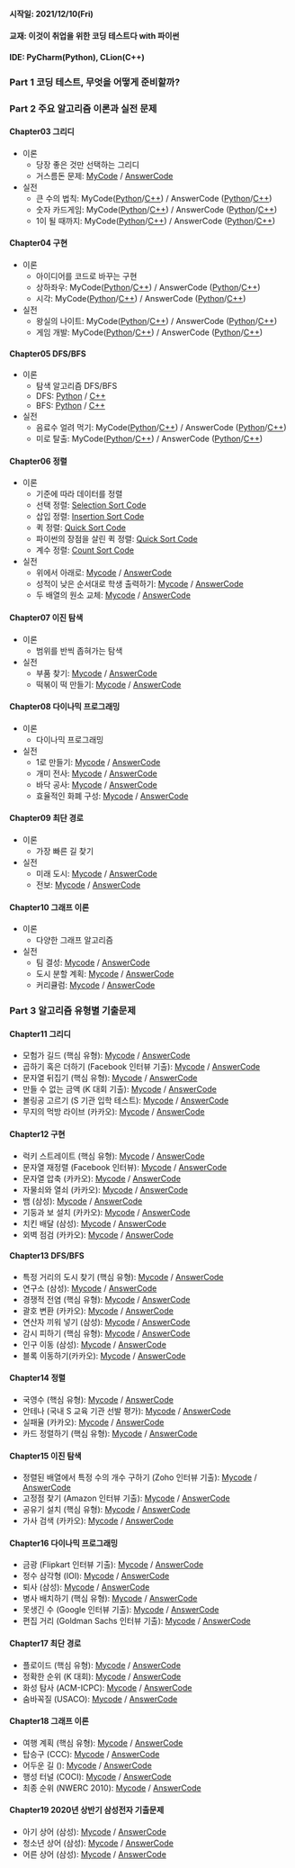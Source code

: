 #### 시작일: 2021/12/10(Fri)
#### 교재: 이것이 취업을 위한 코딩 테스트다 with 파이썬
#### IDE: PyCharm(Python), CLion(C++)

### Part 1 코딩 테스트, 무엇을 어떻게 준비할까?

### Part 2 주요 알고리즘 이론과 실전 문제

#### Chapter03 그리디

- 이론 
  - 당장 좋은 것만 선택하는 그리디
  - 거스름돈 문제: [MyCode](https://github.com/Chaos0103/CodingTest_Python/blob/ad17f291cc6317c9e4449b4d8976b4e966e12046/Part02%20%EC%A3%BC%EC%9A%94%20%EC%95%8C%EA%B3%A0%EB%A6%AC%EC%A6%98%20%EC%9D%B4%EB%A1%A0%EA%B3%BC%20%EC%8B%A4%EC%A0%84%20%EB%AC%B8%EC%A0%9C/Chapter03%20%EA%B7%B8%EB%A6%AC%EB%94%94/%EA%B1%B0%EC%8A%A4%EB%A6%84%EB%8F%88.py) / [AnswerCode](/AnswerCode/Ch03/1.py)
- 실전
  - 큰 수의 법칙: MyCode([Python](/part02/ch03/2.py)/[C++]((/part02/ch03/2.cpp))) / AnswerCode ([Python](/AnswerCode/Ch03/2.py)/[C++](/AnswerCode/Ch03/2.cpp))
  - 숫자 카드게임: MyCode([Python](/part02/ch03/3.py)/[C++]((/part02/ch03/3.cpp))) / AnswerCode ([Python](/AnswerCode/Ch03/3.py)/[C++](/AnswerCode/Ch03/3.cpp))
  - 1이 될 때까지: MyCode([Python](/part02/ch03/4.py)/[C++]((/part02/ch03/4.cpp))) / AnswerCode ([Python](/AnswerCode/Ch03/4.py)/[C++](/AnswerCode/Ch03/4.cpp))

#### Chapter04 구현

- 이론
  - 아이디어를 코드로 바꾸는 구현
  - 상하좌우: MyCode([Python](/part02/ch04/1.py)/[C++]((/part02/ch04/1.cpp))) / AnswerCode ([Python](/AnswerCode/Ch04/1.py)/[C++](/AnswerCode/Ch04/1.cpp))
  - 시각: MyCode([Python](/part02/ch04/2.py)/[C++]((/part02/ch04/2.cpp))) / AnswerCode ([Python](/AnswerCode/Ch04/2.py)/[C++](/AnswerCode/Ch04/2.cpp))
- 실전
  - 왕실의 나이트: MyCode([Python](/part02/ch04/3.py)/[C++]((/part02/ch04/3.cpp))) / AnswerCode ([Python](/AnswerCode/Ch04/3.py)/[C++](/AnswerCode/Ch04/3.cpp))
  - 게임 개발: MyCode([Python](/part02/ch04/4.py)/[C++]((/part02/ch04/4.cpp))) / AnswerCode ([Python](/AnswerCode/Ch04/4.py)/[C++](/AnswerCode/Ch04/4.cpp))

#### Chapter05 DFS/BFS

- 이론
  - 탐색 알고리즘 DFS/BFS 
  - DFS: [Python](/AnswerCode/Ch05/DFS.py) / [C++](/AnswerCode/Ch05/dfs.cpp)
  - BFS: [Python](/AnswerCode/Ch05/BFS.py) / [C++](/AnswerCode/Ch05/bfs.cpp)
- 실전
  - 음료수 얼려 먹기: MyCode([Python](/part02/ch05/1.py)/[C++](/part02/ch05/1.cpp)) / AnswerCode ([Python](/AnswerCode/Ch05/1.py)/[C++](/AnswerCode/Ch05/1.cpp))
  - 미로 탈출: MyCode([Python](/part02/ch05/2.py)/[C++](/part02/ch05/2.cpp)) / AnswerCode ([Python](/AnswerCode/Ch05/2.py)/[C++](/AnswerCode/Ch05/2.cpp))

#### Chapter06 정렬

- 이론
  - 기준에 따라 데이터를 정렬
  - 선택 정렬: [Selection Sort Code](https://github.com/Chaos0103/CodingTest_Python/blob/8b13a54db7d918c378af1e7b1362e4dce29d78a4/Algorithm%20Note/%EC%A0%95%EB%A0%AC/%EC%84%A0%ED%83%9D%20%EC%A0%95%EB%A0%AC.py)
  - 삽입 정렬: [Insertion Sort Code](https://github.com/Chaos0103/CodingTest_Python/blob/8b13a54db7d918c378af1e7b1362e4dce29d78a4/Algorithm%20Note/%EC%A0%95%EB%A0%AC/%EC%82%BD%EC%9E%85%20%EC%A0%95%EB%A0%AC.py)
  - 퀵 정렬: [Quick Sort Code](https://github.com/Chaos0103/CodingTest_Python/blob/8b13a54db7d918c378af1e7b1362e4dce29d78a4/Algorithm%20Note/%EC%A0%95%EB%A0%AC/%ED%80%B5%20%EC%A0%95%EB%A0%AC.py)
  - 파이썬의 장점을 살린 퀵 정렬: [Quick Sort Code](https://github.com/Chaos0103/CodingTest_Python/blob/8b13a54db7d918c378af1e7b1362e4dce29d78a4/Algorithm%20Note/%EC%A0%95%EB%A0%AC/%ED%8C%8C%EC%9D%B4%EC%8D%AC%EC%9D%98%20%EC%9E%A5%EC%A0%90%EC%9D%84%20%EC%82%B4%EB%A6%B0%20%ED%80%B5%20%EC%A0%95%EB%A0%AC%20%EC%86%8C%EC%8A%A4%EC%BD%94%EB%93%9C.py)
  - 계수 정렬: [Count Sort Code](https://github.com/Chaos0103/CodingTest_Python/blob/8b13a54db7d918c378af1e7b1362e4dce29d78a4/Algorithm%20Note/%EC%A0%95%EB%A0%AC/%EA%B3%84%EC%88%98%20%EC%A0%95%EB%A0%AC.py)
- 실전
  - 위에서 아래로: [Mycode](https://github.com/Chaos0103/CodingTest_Python/blob/37920121d06fb353f93209d68021a404914023ab/Part02%20%EC%A3%BC%EC%9A%94%20%EC%95%8C%EA%B3%A0%EB%A6%AC%EC%A6%98%20%EC%9D%B4%EB%A1%A0%EA%B3%BC%20%EC%8B%A4%EC%A0%84%20%EB%AC%B8%EC%A0%9C/Chapter06%20%EC%A0%95%EB%A0%AC/%EC%9C%84%EC%97%90%EC%84%9C%20%EC%95%84%EB%9E%98%EB%A1%9C.py) / [AnswerCode](/AnswerCode/Ch06/1.py)
  - 성적이 낮은 순서대로 학생 출력하기: [Mycode](https://github.com/Chaos0103/CodingTest_Python/blob/37920121d06fb353f93209d68021a404914023ab/Part02%20%EC%A3%BC%EC%9A%94%20%EC%95%8C%EA%B3%A0%EB%A6%AC%EC%A6%98%20%EC%9D%B4%EB%A1%A0%EA%B3%BC%20%EC%8B%A4%EC%A0%84%20%EB%AC%B8%EC%A0%9C/Chapter06%20%EC%A0%95%EB%A0%AC/%EC%84%B1%EC%A0%81%EC%9D%B4%20%EB%82%AE%EC%9D%80%20%EC%88%9C%EC%84%9C%EB%A1%9C%20%ED%95%99%EC%83%9D%20%EC%B6%9C%EB%A0%A5%ED%95%98%EA%B8%B0.py) / [AnswerCode](/AnswerCode/Ch06/2.py)
  - 두 배열의 원소 교체: [Mycode](https://github.com/Chaos0103/CodingTest_Python/blob/bb1960d64cef345e12d684e6cf110d830cfe4177/Part02%20%EC%A3%BC%EC%9A%94%20%EC%95%8C%EA%B3%A0%EB%A6%AC%EC%A6%98%20%EC%9D%B4%EB%A1%A0%EA%B3%BC%20%EC%8B%A4%EC%A0%84%20%EB%AC%B8%EC%A0%9C/Chapter06%20%EC%A0%95%EB%A0%AC/%EB%91%90%20%EB%B0%B0%EC%97%B4%EC%9D%98%20%EC%9B%90%EC%86%8C%20%EA%B5%90%EC%B2%B4.py) / [AnswerCode](/AnswerCode/Ch06/3.py)

#### Chapter07 이진 탐색

- 이론
  - 범위를 반씩 좁혀가는 탐색
- 실전
  - 부품 찾기: [Mycode](https://github.com/Chaos0103/CodingTest_Python/blob/bb1960d64cef345e12d684e6cf110d830cfe4177/Part02%20%EC%A3%BC%EC%9A%94%20%EC%95%8C%EA%B3%A0%EB%A6%AC%EC%A6%98%20%EC%9D%B4%EB%A1%A0%EA%B3%BC%20%EC%8B%A4%EC%A0%84%20%EB%AC%B8%EC%A0%9C/Chapter07%20%EC%9D%B4%EC%A7%84%20%ED%83%90%EC%83%89/%EB%B6%80%ED%92%88%20%EC%B0%BE%EA%B8%B0.py) / [AnswerCode](/AnswerCode/Ch07/1.py)
  - 떡볶이 떡 만들기: [Mycode](https://github.com/Chaos0103/CodingTest_Python/blob/bb1960d64cef345e12d684e6cf110d830cfe4177/Part02%20%EC%A3%BC%EC%9A%94%20%EC%95%8C%EA%B3%A0%EB%A6%AC%EC%A6%98%20%EC%9D%B4%EB%A1%A0%EA%B3%BC%20%EC%8B%A4%EC%A0%84%20%EB%AC%B8%EC%A0%9C/Chapter07%20%EC%9D%B4%EC%A7%84%20%ED%83%90%EC%83%89/%EB%96%A1%EB%B3%B6%EC%9D%B4%20%EB%96%A1%20%EB%A7%8C%EB%93%A4%EA%B8%B0.py) / [AnswerCode](/AnswerCode/Ch07/2.py)

#### Chapter08 다이나믹 프로그래밍

- 이론
  - 다이나믹 프로그래밍
- 실전
  - 1로 만들기: [Mycode](https://github.com/Chaos0103/CodingTest_Python/blob/3b4f3ee27592604f2b24774362200ba3d06b5c3f/Part02%20%EC%A3%BC%EC%9A%94%20%EC%95%8C%EA%B3%A0%EB%A6%AC%EC%A6%98%20%EC%9D%B4%EB%A1%A0%EA%B3%BC%20%EC%8B%A4%EC%A0%84%20%EB%AC%B8%EC%A0%9C/Chapter08%20%EB%8B%A4%EC%9D%B4%EB%82%98%EB%AF%B9%20%ED%94%84%EB%A1%9C%EA%B7%B8%EB%9E%98%EB%B0%8D/1%EB%A1%9C%20%EB%A7%8C%EB%93%A4%EA%B8%B0.py) / [AnswerCode](/AnswerCode/Ch08/1.py)
  - 개미 전사: [Mycode](https://github.com/Chaos0103/CodingTest_Python/blob/3b4f3ee27592604f2b24774362200ba3d06b5c3f/Part02%20%EC%A3%BC%EC%9A%94%20%EC%95%8C%EA%B3%A0%EB%A6%AC%EC%A6%98%20%EC%9D%B4%EB%A1%A0%EA%B3%BC%20%EC%8B%A4%EC%A0%84%20%EB%AC%B8%EC%A0%9C/Chapter08%20%EB%8B%A4%EC%9D%B4%EB%82%98%EB%AF%B9%20%ED%94%84%EB%A1%9C%EA%B7%B8%EB%9E%98%EB%B0%8D/%EA%B0%9C%EB%AF%B8%20%EC%A0%84%EC%82%AC.py) / [AnswerCode](/AnswerCode/Ch08/2.py)
  - 바닥 공사: [Mycode](https://github.com/Chaos0103/CodingTest_Python/blob/3b4f3ee27592604f2b24774362200ba3d06b5c3f/Part02%20%EC%A3%BC%EC%9A%94%20%EC%95%8C%EA%B3%A0%EB%A6%AC%EC%A6%98%20%EC%9D%B4%EB%A1%A0%EA%B3%BC%20%EC%8B%A4%EC%A0%84%20%EB%AC%B8%EC%A0%9C/Chapter08%20%EB%8B%A4%EC%9D%B4%EB%82%98%EB%AF%B9%20%ED%94%84%EB%A1%9C%EA%B7%B8%EB%9E%98%EB%B0%8D/%EB%B0%94%EB%8B%A5%20%EA%B3%B5%EC%82%AC.py) / [AnswerCode](/AnswerCode/Ch08/3.py)
  - 효율적인 화폐 구성: [Mycode](https://github.com/Chaos0103/CodingTest_Python/blob/3b4f3ee27592604f2b24774362200ba3d06b5c3f/Part02%20%EC%A3%BC%EC%9A%94%20%EC%95%8C%EA%B3%A0%EB%A6%AC%EC%A6%98%20%EC%9D%B4%EB%A1%A0%EA%B3%BC%20%EC%8B%A4%EC%A0%84%20%EB%AC%B8%EC%A0%9C/Chapter08%20%EB%8B%A4%EC%9D%B4%EB%82%98%EB%AF%B9%20%ED%94%84%EB%A1%9C%EA%B7%B8%EB%9E%98%EB%B0%8D/%ED%9A%A8%EC%9C%A8%EC%A0%81%EC%9D%B8%20%ED%99%94%ED%8F%90%20%EA%B5%AC%EC%84%B1.py) / [AnswerCode](/AnswerCode/Ch08/4.py)

#### Chapter09 최단 경로

- 이론
  - 가장 빠른 길 찾기 
- 실전
  - 미래 도시: [Mycode](https://github.com/Chaos0103/CodingTest_Python/blob/3b4f3ee27592604f2b24774362200ba3d06b5c3f/Part02%20%EC%A3%BC%EC%9A%94%20%EC%95%8C%EA%B3%A0%EB%A6%AC%EC%A6%98%20%EC%9D%B4%EB%A1%A0%EA%B3%BC%20%EC%8B%A4%EC%A0%84%20%EB%AC%B8%EC%A0%9C/Chapter09%20%EC%B5%9C%EB%8B%A8%20%EA%B2%BD%EB%A1%9C/%EB%AF%B8%EB%9E%98%20%EB%8F%84%EC%8B%9C.py) / [AnswerCode](/AnswerCode/Ch09/1.py)
  - 전보: [Mycode](https://github.com/Chaos0103/CodingTest_Python/blob/3b4f3ee27592604f2b24774362200ba3d06b5c3f/Part02%20%EC%A3%BC%EC%9A%94%20%EC%95%8C%EA%B3%A0%EB%A6%AC%EC%A6%98%20%EC%9D%B4%EB%A1%A0%EA%B3%BC%20%EC%8B%A4%EC%A0%84%20%EB%AC%B8%EC%A0%9C/Chapter09%20%EC%B5%9C%EB%8B%A8%20%EA%B2%BD%EB%A1%9C/%EC%A0%84%EB%B3%B4.py) / [AnswerCode](/AnswerCode/Ch09/2.py)

#### Chapter10 그래프 이론

- 이론
  - 다양한 그래프 알고리즘
- 실전
  - 팀 결성: [Mycode]() / [AnswerCode](/AnswerCode/Ch10/1.py)
  - 도시 분할 계획: [Mycode]() / [AnswerCode]()
  - 커리큘럼: [Mycode]() / [AnswerCode]()
  


### Part 3 알고리즘 유형별 기출문제

#### Chapter11 그리디

- 모험가 길드 (핵심 유형): [Mycode]() / [AnswerCode](/AnswerCode/Ch11/Q01.py)
- 곱하기 혹은 더하기 (Facebook 인터뷰 기출): [Mycode]() / [AnswerCode](/AnswerCode/Ch11/Q02.py)
- 문자열 뒤집기 (핵심 유형): [Mycode]() / [AnswerCode](/AnswerCode/Ch11/Q03.py)
- 만들 수 없는 금액 (K 대회 기출): [Mycode]() / [AnswerCode](/AnswerCode/Ch11/Q04.py)
- 볼링공 고르기 (S 기관 입학 테스트): [Mycode]() / [AnswerCode](/AnswerCode/Ch11/Q05.py)
- 무지의 먹방 라이브 (카카오): [Mycode]() / [AnswerCode](/AnswerCode/Ch11/Q06.py)

#### Chapter12 구현

- 럭키 스트레이트 (핵심 유형): [Mycode](https://github.com/Chaos0103/CodingTest_Python/blob/18a6ca59f662ae7d38dd215a8eab283c07db7829/Part03%20%EC%95%8C%EA%B3%A0%EB%A6%AC%EC%A6%98%20%EC%9C%A0%ED%98%95%EB%B3%84%20%EA%B8%B0%EC%B6%9C%EB%AC%B8%EC%A0%9C/Chapter12%20%EA%B5%AC%ED%98%84%20%EB%AC%B8%EC%A0%9C/Q07%20%EB%9F%AD%ED%82%A4%20%EC%8A%A4%ED%8A%B8%EB%A0%88%EC%9D%B4%ED%8A%B8.py) / [AnswerCode](/AnswerCode/Ch12/Q07.py)
- 문자열 재정렬 (Facebook 인터뷰): [Mycode](https://github.com/Chaos0103/CodingTest_Python/blob/18a6ca59f662ae7d38dd215a8eab283c07db7829/Part03%20%EC%95%8C%EA%B3%A0%EB%A6%AC%EC%A6%98%20%EC%9C%A0%ED%98%95%EB%B3%84%20%EA%B8%B0%EC%B6%9C%EB%AC%B8%EC%A0%9C/Chapter12%20%EA%B5%AC%ED%98%84%20%EB%AC%B8%EC%A0%9C/Q08%20%EB%AC%B8%EC%9E%90%EC%97%B4%20%EC%9E%AC%EC%A0%95%EB%A0%AC.py) / [AnswerCode](/AnswerCode/Ch12/Q08.py)
- 문자열 압축 (카카오): [Mycode]() / [AnswerCode](/AnswerCode/Ch12/Q09.py)
- 자물쇠와 열쇠 (카카오): [Mycode](https://github.com/Chaos0103/CodingTest_Python/blob/18a6ca59f662ae7d38dd215a8eab283c07db7829/Part03%20%EC%95%8C%EA%B3%A0%EB%A6%AC%EC%A6%98%20%EC%9C%A0%ED%98%95%EB%B3%84%20%EA%B8%B0%EC%B6%9C%EB%AC%B8%EC%A0%9C/Chapter12%20%EA%B5%AC%ED%98%84%20%EB%AC%B8%EC%A0%9C/Q10%20%EC%9E%90%EB%AC%BC%EC%87%A0%EC%99%80%20%EC%97%B4%EC%87%A0.py) / [AnswerCode](/AnswerCode/Ch12/Q10.py)
- 뱀 (삼성): [Mycode](https://github.com/Chaos0103/CodingTest_Python/blob/18a6ca59f662ae7d38dd215a8eab283c07db7829/Part03%20%EC%95%8C%EA%B3%A0%EB%A6%AC%EC%A6%98%20%EC%9C%A0%ED%98%95%EB%B3%84%20%EA%B8%B0%EC%B6%9C%EB%AC%B8%EC%A0%9C/Chapter12%20%EA%B5%AC%ED%98%84%20%EB%AC%B8%EC%A0%9C/Q11%20%EB%B1%80.py) / [AnswerCode](/AnswerCode/Ch12/Q11.py)
- 기둥과 보 설치 (카카오): [Mycode](https://github.com/Chaos0103/CodingTest_Python/blob/18a6ca59f662ae7d38dd215a8eab283c07db7829/Part03%20%EC%95%8C%EA%B3%A0%EB%A6%AC%EC%A6%98%20%EC%9C%A0%ED%98%95%EB%B3%84%20%EA%B8%B0%EC%B6%9C%EB%AC%B8%EC%A0%9C/Chapter12%20%EA%B5%AC%ED%98%84%20%EB%AC%B8%EC%A0%9C/Q12%20%EA%B8%B0%EB%91%A5%EA%B3%BC%20%EB%B3%B4%20%EC%84%A4%EC%B9%98.py) / [AnswerCode](/AnswerCode/Ch12/Q12.py)
- 치킨 배달 (삼성): [Mycode](https://github.com/Chaos0103/CodingTest_Python/blob/18a6ca59f662ae7d38dd215a8eab283c07db7829/Part03%20%EC%95%8C%EA%B3%A0%EB%A6%AC%EC%A6%98%20%EC%9C%A0%ED%98%95%EB%B3%84%20%EA%B8%B0%EC%B6%9C%EB%AC%B8%EC%A0%9C/Chapter12%20%EA%B5%AC%ED%98%84%20%EB%AC%B8%EC%A0%9C/Q13%20%EC%B9%98%ED%82%A8%20%EB%B0%B0%EB%8B%AC.py) / [AnswerCode](/AnswerCode/Ch12/Q13.py)
- 외벽 점검 (카카오): [Mycode](https://github.com/Chaos0103/CodingTest_Python/blob/7a6dbd56c7ccfd5ba076c4118a0424a171aeb452/Part03%20%EC%95%8C%EA%B3%A0%EB%A6%AC%EC%A6%98%20%EC%9C%A0%ED%98%95%EB%B3%84%20%EA%B8%B0%EC%B6%9C%EB%AC%B8%EC%A0%9C/Chapter12%20%EA%B5%AC%ED%98%84%20%EB%AC%B8%EC%A0%9C/Q14%20%EC%99%B8%EB%B2%BD%20%EC%A0%90%EA%B2%80.py) / [AnswerCode](/AnswerCode/Ch12/Q14.py)

#### Chapter13 DFS/BFS

- 특정 거리의 도시 찾기 (핵심 유형): [Mycode](https://github.com/Chaos0103/CodingTest_Python/blob/44774c90eedeb7b7054659006eda7c14ee68451a/Part03%20%EC%95%8C%EA%B3%A0%EB%A6%AC%EC%A6%98%20%EC%9C%A0%ED%98%95%EB%B3%84%20%EA%B8%B0%EC%B6%9C%EB%AC%B8%EC%A0%9C/Chapter13%20DFS_BFS%20%EB%AC%B8%EC%A0%9C/Q15%20%ED%8A%B9%EC%A0%95%20%EA%B1%B0%EB%A6%AC%EC%9D%98%20%EB%8F%84%EC%8B%9C%20%EC%B0%BE%EA%B8%B0.py) / [AnswerCode](/AnswerCode/Ch13/Q15.py)
- 연구소 (삼성): [Mycode](https://github.com/Chaos0103/CodingTest_Python/blob/44774c90eedeb7b7054659006eda7c14ee68451a/Part03%20%EC%95%8C%EA%B3%A0%EB%A6%AC%EC%A6%98%20%EC%9C%A0%ED%98%95%EB%B3%84%20%EA%B8%B0%EC%B6%9C%EB%AC%B8%EC%A0%9C/Chapter13%20DFS_BFS%20%EB%AC%B8%EC%A0%9C/Q16%20%EC%97%B0%EA%B5%AC%EC%86%8C.py) / [AnswerCode](/AnswerCode/Ch13/Q16.py)
- 경쟁적 전염 (핵심 유형): [Mycode](https://github.com/Chaos0103/CodingTest_Python/blob/44774c90eedeb7b7054659006eda7c14ee68451a/Part03%20%EC%95%8C%EA%B3%A0%EB%A6%AC%EC%A6%98%20%EC%9C%A0%ED%98%95%EB%B3%84%20%EA%B8%B0%EC%B6%9C%EB%AC%B8%EC%A0%9C/Chapter13%20DFS_BFS%20%EB%AC%B8%EC%A0%9C/Q17%20%EA%B2%BD%EC%9F%81%EC%A0%81%20%EC%A0%84%EC%97%BC.py) / [AnswerCode](/AnswerCode/Ch13/Q17.py)
- 괄호 변환 (카카오): [Mycode](https://github.com/Chaos0103/CodingTest_Python/blob/c2873f8e850472340af11efe0ff5447a89e6c302/Part03%20%EC%95%8C%EA%B3%A0%EB%A6%AC%EC%A6%98%20%EC%9C%A0%ED%98%95%EB%B3%84%20%EA%B8%B0%EC%B6%9C%EB%AC%B8%EC%A0%9C/Chapter13%20DFS_BFS%20%EB%AC%B8%EC%A0%9C/Q18%20%EA%B4%84%ED%98%B8%20%EB%B3%80%ED%99%98.py) / [AnswerCode](/AnswerCode/Ch13/Q18.py)
- 연산자 끼워 넣기 (삼성): [Mycode](https://github.com/Chaos0103/CodingTest_Python/blob/c2873f8e850472340af11efe0ff5447a89e6c302/Part03%20%EC%95%8C%EA%B3%A0%EB%A6%AC%EC%A6%98%20%EC%9C%A0%ED%98%95%EB%B3%84%20%EA%B8%B0%EC%B6%9C%EB%AC%B8%EC%A0%9C/Chapter13%20DFS_BFS%20%EB%AC%B8%EC%A0%9C/Q19%20%EC%97%B0%EC%82%B0%EC%9E%90%20%EB%81%BC%EC%9B%8C%20%EB%84%A3%EA%B8%B0.py) / [AnswerCode](/AnswerCode/Ch13/Q19.py)
- 감시 피하기 (핵심 유형): [Mycode](https://github.com/Chaos0103/CodingTest_Python/blob/c2873f8e850472340af11efe0ff5447a89e6c302/Part03%20%EC%95%8C%EA%B3%A0%EB%A6%AC%EC%A6%98%20%EC%9C%A0%ED%98%95%EB%B3%84%20%EA%B8%B0%EC%B6%9C%EB%AC%B8%EC%A0%9C/Chapter13%20DFS_BFS%20%EB%AC%B8%EC%A0%9C/Q20%20%EA%B0%90%EC%8B%9C%20%ED%94%BC%ED%95%98%EA%B8%B0.py) / [AnswerCode](/AnswerCode/Ch13/Q20.py)
- 인구 이동 (삼성): [Mycode](https://github.com/Chaos0103/CodingTest_Python/blob/c2873f8e850472340af11efe0ff5447a89e6c302/Part03%20%EC%95%8C%EA%B3%A0%EB%A6%AC%EC%A6%98%20%EC%9C%A0%ED%98%95%EB%B3%84%20%EA%B8%B0%EC%B6%9C%EB%AC%B8%EC%A0%9C/Chapter13%20DFS_BFS%20%EB%AC%B8%EC%A0%9C/Q21%20%EC%9D%B8%EA%B5%AC%20%EC%9D%B4%EB%8F%99.py) / [AnswerCode](/AnswerCode/Ch13/Q21.py)
- 블록 이동하기(카카오): [Mycode](https://github.com/Chaos0103/CodingTest_Python/blob/c2873f8e850472340af11efe0ff5447a89e6c302/Part03%20%EC%95%8C%EA%B3%A0%EB%A6%AC%EC%A6%98%20%EC%9C%A0%ED%98%95%EB%B3%84%20%EA%B8%B0%EC%B6%9C%EB%AC%B8%EC%A0%9C/Chapter13%20DFS_BFS%20%EB%AC%B8%EC%A0%9C/Q22%20%EB%B8%94%EB%A1%9D%20%EC%9D%B4%EB%8F%99%ED%95%98%EA%B8%B0.py) / [AnswerCode](/AnswerCode/Ch13/Q22.py)

#### Chapter14 정렬

- 국영수 (핵심 유형): [Mycode](https://github.com/Chaos0103/CodingTest_Python/blob/7c919183946da5188c773270041a3b4bff98e536/Part03%20%EC%95%8C%EA%B3%A0%EB%A6%AC%EC%A6%98%20%EC%9C%A0%ED%98%95%EB%B3%84%20%EA%B8%B0%EC%B6%9C%EB%AC%B8%EC%A0%9C/Chapter14%20%EC%A0%95%EB%A0%AC%20%EB%AC%B8%EC%A0%9C/Q23%20%EA%B5%AD%EC%98%81%EC%88%98.py) / [AnswerCode](/AnswerCode/Ch14/Q23.py)
- 안테나 (국내 S 교육 기관 선발 평가): [Mycode](https://github.com/Chaos0103/CodingTest_Python/blob/7c919183946da5188c773270041a3b4bff98e536/Part03%20%EC%95%8C%EA%B3%A0%EB%A6%AC%EC%A6%98%20%EC%9C%A0%ED%98%95%EB%B3%84%20%EA%B8%B0%EC%B6%9C%EB%AC%B8%EC%A0%9C/Chapter14%20%EC%A0%95%EB%A0%AC%20%EB%AC%B8%EC%A0%9C/Q24%20%EC%95%88%ED%85%8C%EB%82%98.py) / [AnswerCode](/AnswerCode/Ch14/Q24.py)
- 실패율 (카카오): [Mycode](https://github.com/Chaos0103/CodingTest_Python/blob/7c919183946da5188c773270041a3b4bff98e536/Part03%20%EC%95%8C%EA%B3%A0%EB%A6%AC%EC%A6%98%20%EC%9C%A0%ED%98%95%EB%B3%84%20%EA%B8%B0%EC%B6%9C%EB%AC%B8%EC%A0%9C/Chapter14%20%EC%A0%95%EB%A0%AC%20%EB%AC%B8%EC%A0%9C/Q25%20%EC%8B%A4%ED%8C%A8%EC%9C%A8.py) / [AnswerCode](/AnswerCode/Ch14/Q25.py)
- 카드 정렬하기 (핵심 유형): [Mycode](https://github.com/Chaos0103/CodingTest_Python/blob/7c919183946da5188c773270041a3b4bff98e536/Part03%20%EC%95%8C%EA%B3%A0%EB%A6%AC%EC%A6%98%20%EC%9C%A0%ED%98%95%EB%B3%84%20%EA%B8%B0%EC%B6%9C%EB%AC%B8%EC%A0%9C/Chapter14%20%EC%A0%95%EB%A0%AC%20%EB%AC%B8%EC%A0%9C/Q26%20%EC%B9%B4%EB%93%9C%20%EC%A0%95%EB%A0%AC%ED%95%98%EA%B8%B0.py) / [AnswerCode](/AnswerCode/Ch14/Q26.py)

#### Chapter15 이진 탐색

- 정렬된 배열에서 특정 수의 개수 구하기 (Zoho 인터뷰 기출): [Mycode](https://github.com/Chaos0103/CodingTest_Python/blob/e34db4ab794adb54072c6c94901b1ab4fa9684f0/Part03%20%EC%95%8C%EA%B3%A0%EB%A6%AC%EC%A6%98%20%EC%9C%A0%ED%98%95%EB%B3%84%20%EA%B8%B0%EC%B6%9C%EB%AC%B8%EC%A0%9C/Chapter15%20%EC%9D%B4%EC%A7%84%20%ED%83%90%EC%83%89%20%EB%AC%B8%EC%A0%9C/Q27%20%EC%A0%95%EB%A0%AC%EB%90%9C%20%EB%B0%B0%EC%97%B4%EC%97%90%EC%84%9C%20%ED%8A%B9%EC%A0%95%20%EC%88%98%EC%9D%98%20%EA%B0%9C%EC%88%98%20%EA%B5%AC%ED%95%98%EA%B8%B0.py) / [AnswerCode](/AnswerCode/Ch15/Q27.py)
- 고정점 찾기 (Amazon 인터뷰 기출): [Mycode](https://github.com/Chaos0103/CodingTest_Python/blob/e34db4ab794adb54072c6c94901b1ab4fa9684f0/Part03%20%EC%95%8C%EA%B3%A0%EB%A6%AC%EC%A6%98%20%EC%9C%A0%ED%98%95%EB%B3%84%20%EA%B8%B0%EC%B6%9C%EB%AC%B8%EC%A0%9C/Chapter15%20%EC%9D%B4%EC%A7%84%20%ED%83%90%EC%83%89%20%EB%AC%B8%EC%A0%9C/Q28%20%EA%B3%A0%EC%A0%95%EC%A0%90%20%EC%B0%BE%EA%B8%B0.py) / [AnswerCode](/AnswerCode/Ch15/Q28.py)
- 공유기 설치 (핵심 유형): [Mycode]() / [AnswerCode](/AnswerCode/Ch15/Q29.py)
- 가사 검색 (카카오): [Mycode]() / [AnswerCode](/AnswerCode/Ch15/Q30.py)

#### Chapter16 다이나믹 프로그래밍

- 금광 (Flipkart 인터뷰 기출): [Mycode]() / [AnswerCode](/AnswerCode/Ch16/Q31.py)
- 정수 삼각형 (IOI): [Mycode]() / [AnswerCode](/AnswerCode/Ch16/Q32.py)
- 퇴사 (삼성): [Mycode]() / [AnswerCode](/AnswerCode/Ch16/Q33.py)
- 병사 배치하기 (핵심 유형): [Mycode]() / [AnswerCode](/AnswerCode/Ch16/Q34.py)
- 못생긴 수 (Google 인터뷰 기출): [Mycode]() / [AnswerCode](/AnswerCode/Ch16/Q35.py)
- 편집 거리 (Goldman Sachs 인터뷰 기출): [Mycode]() / [AnswerCode](/AnswerCode/Ch16/Q36.py)

#### Chapter17 최단 경로

- 플로이드 (핵심 유형): [Mycode]() / [AnswerCode](/AnswerCode/Ch17/Q37.py)
- 정확한 순위 (K 대회): [Mycode]() / [AnswerCode](/AnswerCode/Ch17/Q38.py)
- 화성 탐사 (ACM-ICPC): [Mycode]() / [AnswerCode](/AnswerCode/Ch17/Q39.py)
- 숨바꼭질 (USACO): [Mycode]() / [AnswerCode](/AnswerCode/Ch17/Q40.py)

#### Chapter18 그래프 이론

- 여행 계획 (핵심 유형): [Mycode]() / [AnswerCode](/AnswerCode/Ch18/Q41.py)
- 탑승구 (CCC): [Mycode]() / [AnswerCode](/AnswerCode/Ch18/Q42.py)
- 어두운 길 (): [Mycode]() / [AnswerCode](/AnswerCode/Ch18/Q43.py)
- 행성 터널 (COCI): [Mycode]() / [AnswerCode](/AnswerCode/Ch18/Q44.py)
- 최종 순위 (NWERC 2010): [Mycode]() / [AnswerCode](/AnswerCode/Ch18/Q45.py)

#### Chapter19 2020년 상반기 삼성전자 기출문제

- 아기 상어 (삼성): [Mycode]() / [AnswerCode](/AnswerCode/Ch19/Q46.py)
- 청소년 상어 (삼성): [Mycode]() / [AnswerCode](/AnswerCode/Ch19/Q47.py)
- 어른 상어 (삼성): [Mycode]() / [AnswerCode](/AnswerCode/Ch19/Q48.py)
